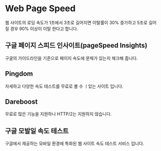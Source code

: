 
# Web Page Speed

웹 사이트의 로딩 속도가 1초에서 3초로 길어지면 이탈률이 30% 증가하고 5초로 길어질 경우 90% 이상이 이탈 한다고 합니다.  

## 구글 페이지 스피드 인사이트(pageSpeed Insights)
구굴의 가이드라인을 기준으로 페이지 속도에 문제가 있는지 체크해 줍니다.   

## Pingdom
자세하고 다양한 속도 테스트를 무료로 볼 수 ㅣ있는 사이트 입니다.  

## Dareboost
무료로 많은 기능을 지원하나 HTTP/2는 지원하지 않습니다.  

## 구글 모발일 속도 테스트
구글에서 제공하는 모바일 환경에 특화된 웹 사이트 속도 테스트 서비스 입니다.  